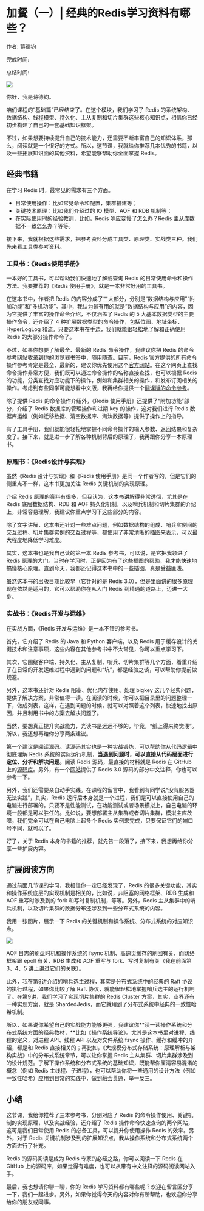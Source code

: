 # 加餐（一）\| 经典的Redis学习资料有哪些？

作者: 蒋德钧

完成时间:

总结时间:

![](<https://static001.geekbang.org/resource/image/7d/ac/7d854c9f6a8a436f7852bd4b77e610ac.jpg>)

<audio><source src="https://static001.geekbang.org/resource/audio/58/a0/588ef87ce0f83d7da8e48d2da3715fa0.mp3" type="audio/mpeg"></audio>

你好，我是蒋德钧。

咱们课程的“基础篇”已经结束了。在这个模块，我们学习了 Redis 的系统架构、数据结构、线程模型、持久化、主从复制和切片集群这些核心知识点，相信你已经初步构建了自己的一套基础知识框架。

不过，如果想要持续提升自己的技术能力，还需要不断丰富自己的知识体系，那么，阅读就是一个很好的方式。所以，这节课，我就给你推荐几本优秀的书籍，以及一些拓展知识面的其他资料，希望能够帮助你全面掌握 Redis。

## 经典书籍

在学习 Redis 时，最常见的需求有三个方面。

- 日常使用操作：比如常见命令和配置，集群搭建等；
- 关键技术原理：比如我们介绍过的 IO 模型、AOF 和 RDB 机制等；
- 在实际使用时的经验教训，比如，Redis 响应变慢了怎么办？Redis 主从库数据不一致怎么办？等等。

<!-- -->

接下来，我就根据这些需求，把参考资料分成工具类、原理类、实战类三种。我们先来看工具类参考资料。

### 工具书：《Redis使用手册》

一本好的工具书，可以帮助我们快速地了解或查询 Redis 的日常使用命令和操作方法。我要推荐的《Redis 使用手册》，就是一本非常好用的工具书。

在这本书中，作者把 Redis 的内容分成了三大部分，分别是“数据结构与应用”“附加功能”和“多机功能”。其中，我认为最有用的就是“数据结构与应用”的内容，因为它提供了丰富的操作命令介绍，不仅涵盖了 Redis 的 5 大基本数据类型的主要操作命令，还介绍了 4 种扩展数据类型的命令操作，包括位图、地址坐标、HyperLogLog 和流。只要这本书在手边，我们就能很轻松地了解和正确使用 Redis 的大部分操作命令了。

<!-- [[[read_end]]] -->

不过，如果你想要了解最全、最新的 Redis 命令操作，我建议你把 Redis 的命令参考网站收录到你的浏览器书签中，随用随查。目前，Redis 官方提供的所有命令操作参考肯定是最全、最新的，建议你优先使用这个[官方网站](<https://redis.io/commands/>)。在这个网页上查找命令操作非常方便，我们既可以通过命令操作的名称直接查找，也可以根据 Redis 的功能，分类查找对应功能下的操作，例如和集群相关的操作，和发布订阅相关的操作。考虑到有些同学可能想看中文版，我再给你提供一个[翻译版的命令参考](<http://redisdoc.com/>)。

除了提供 Redis 的命令操作介绍外，《Redis 使用手册》还提供了“附加功能”部分，介绍了 Redis 数据库的管理操作和过期 key 的操作，这对我们进行 Redis 数据库运维（例如迁移数据、清空数据库、淘汰数据等）提供了操作上的指导。

有了工具手册，我们就能很轻松地掌握不同命令操作的输入参数、返回结果和复杂度了。接下来，就是进一步了解各种机制背后的原理了，我再跟你分享一本原理书。

### 原理书：《Redis设计与实现》

虽然《Redis 设计与实现》和《Redis 使用手册》是同一个作者写的，但是它们的侧重点不一样，这本书更加关注 Redis 关键机制的实现原理。

介绍 Redis 原理的资料有很多，但我认为，这本书讲解得非常透彻，尤其是在 Redis 底层数据结构、RDB 和 AOF 持久化机制，以及哨兵机制和切片集群的介绍上，非常容易理解，我建议你重点学习下这些部分的内容。

除了文字讲解，这本书还针对一些难点问题，例如数据结构的组成、哨兵实例间的交互过程、切片集群实例的交互过程等，都使用了非常清晰的插图来表示，可以最大程度地降低学习难度。

其实，这本书也是我自己读的第一本 Redis 参考书，可以说，是它把我领进了 Redis 原理的大门。当时在学习时，正是因为有了这些插图的帮助，我才能快速地搞懂核心原理。直到今天，我都还记得这本书中的一些插图，真是受益匪浅。

虽然这本书的出版日期比较早（它针对的是 Redis 3.0），但是里面讲的很多原理现在依然是适用的，它可以帮助你在从入门 Redis 到精通的道路上，迈进一大步。

### 实战书：《Redis开发与运维》

在实战方面，《Redis 开发与运维》是一本不错的参考书。

首先，它介绍了 Redis 的 Java 和 Python 客户端，以及 Redis 用于缓存设计的关键技术和注意事项，这些内容在其他参考书中不太常见，你可以重点学习下。

其次，它围绕客户端、持久化、主从复制、哨兵、切片集群等几个方面，着重介绍了在日常的开发运维过程中遇到的问题和“坑”，都是经验之谈，可以帮助你提前做规避。

另外，这本书还针对 Redis 阻塞、优化内存使用、处理 bigkey 这几个经典问题，提供了解决方案，非常值得一读。在阅读的时候，你可以把目录里的问题整理一下，做成列表，这样，在遇到问题的时候，就可以对照着这个列表，快速地找出原因，并且利用书中的方案去解决问题了。

当然，要想真正提升实战能力，光读书是远远不够的，毕竟，“纸上得来终觉浅”。所以，我还想再给你分享两条建议。

第一个建议是阅读源码。读源码其实也是一种实战锻炼，可以帮助你从代码逻辑中彻底理解 Redis 系统的实际运行机制，**当遇到问题时，可以直接从代码层面进行定位、分析和解决问题**。阅读 Redis 源码，最直接的材料就是 Redis 在 GitHub 上的[源码库](<https://github.com/redis/redis>)。另外，有一个[网站](<https://github.com/huangz1990/redis-3.0-annotated>)提供了 Redis 3.0 源码的部分中文注释，你也可以参考一下。

另外，我们还需要亲自动手实践。在课程的留言中，我看到有同学说“没有服务器无法实践”，其实，Redis 运行后本身就是一个进程，我们是可以直接使用自己的电脑进行部署的。只要不是性能测试，在功能测试或者场景模拟上，自己电脑的环境一般都是可以胜任的。比如说，要想部署主从集群或者切片集群，模拟主库故障，我们完全可以在自己电脑上起多个 Redis 实例来完成，只要保证它们的端口号不同，就可以了。

好了，关于 Redis 本身的书籍的推荐，就先告一段落了，接下来，我想再给你分享一些扩展内容。

## 扩展阅读方向

通过前面几节课的学习，我相信你一定已经发现了，Redis 的很多关键功能，其实和操作系统底层的实现机制是相关的，比如说，非阻塞的网络框架、RDB 生成和 AOF 重写时涉及到的 fork 和写时复制机制，等等。另外，Redis 主从集群中的哨兵机制，以及切片集群的数据分布还涉及到一些分布式系统的内容。

我用一张图片，展示一下 Redis 的关键机制和操作系统、分布式系统的对应知识点。

![](<https://static001.geekbang.org/resource/image/a0/2c/a0f558fbf9105817744ee2c44230c62c.jpg>)

AOF 日志的刷盘时机和操作系统的 fsync 机制、高速页缓存的刷回有关，而网络框架跟 epoll 有关，RDB 生成和 AOF 重写与 fork、写时复制有关（我在前面第 3、4、5 讲上讲过它们的关联）。

此外，我在[第8讲](<https://time.geekbang.org/column/article/275337>)介绍的哨兵选主过程，其实是分布式系统中的经典的 Raft 协议的执行过程，如果你比较了解 Raft 协议，就能很轻松地掌握哨兵选主的运行机制了。在[第9讲](<https://time.geekbang.org/column/article/276545>)，我们学习了实现切片集群的 Redis Cluster 方案，其实，业界还有一种实现方案，就是 ShardedJedis，而它就用到了分布式系统中经典的一致性哈希机制。

所以，如果说你希望自己的实战能力能够更强，我建议你**读一读操作系统和分布式系统方面的经典教材，**比如《操作系统导论》。尤其是这本书里对进程、线程的定义，对进程 API、线程 API 以及对文件系统 fsync 操作、缓存和缓冲的介绍，都是和 Redis 直接相关的；再比如，《大规模分布式存储系统：原理解析与架构实战》中的分布式系统章节，可以让你掌握 Redis 主从集群、切片集群涉及到的设计规范。了解下操作系统和分布式系统的基础知识，既能帮你厘清容易混淆的概念（例如 Redis 主线程、子进程），也可以帮助你将一些通用的设计方法（例如一致性哈希）应用到日常的实践中，做到融会贯通，举一反三。

## 小结

这节课，我给你推荐了三本参考书，分别对应了 Redis 的命令操作使用、关键机制的实现原理，以及实战经验，还介绍了 Redis 操作命令快速查询的两个网站，这可是我们日常使用 Redis 的必备工具，可以提升你使用操作 Redis 的效率。另外，对于 Redis 关键机制涉及到的扩展知识点，我从操作系统和分布式系统两个方面进行了补充。

Redis 的源码阅读是成为 Redis 专家的必经之路，你可以阅读一下 Redis 在 GitHub 上的源码库，如果觉得有难度，也可以从带有中文注释的源码阅读网站入手。

最后，我也想请你聊一聊，你的 Redis 学习资料都有哪些呢？欢迎在留言区分享一下，我们一起进步。另外，如果你觉得今天的内容对你有所帮助，也欢迎你分享给你的朋友或同事。

